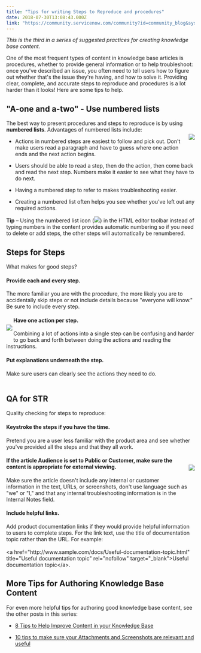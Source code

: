 ```yaml
---
title: "Tips for writing Steps to Reproduce and procedures"
date: 2018-07-30T13:08:43.000Z
link: "https://community.servicenow.com/community?id=community_blog&sys_id=cdf6d762dbaf97441cd8a345ca961932"
---
```

<p><span class="ng-scope"><em>This is the third in a series of suggested practices for creating knowledge base content. </em></span></p>
<p>One of the most frequent types of content in knowledge base articles is procedures, whether to provide general information or to help troubleshoot: once you&#39;ve described an issue, you often need to tell users how to figure out whether that&#39;s the issue they&#39;re having, and how to solve it. Providing clear, complete, and accurate steps to reproduce and procedures is a lot harder than it looks! Here are some tips to help.</p>
<h2>&#34;A-one and a-two&#34; - Use numbered lists</h2>
<p>The best way to present procedures and steps to reproduce is by using <strong>numbered lists</strong>. Advantages of numbered lists include:<img style="max-width: 100%; max-height: 480px;" src="ca1ba7eadb27d7441cd8a345ca9619bc.iix" align="right" vspace="20" /></p>
<ul><li>
<p>Actions in numbered steps are easiest to follow and pick out. Don&#39;t make users read a paragraph and have to guess where one action ends and the next action begins.</p>
</li><li>
<p>Users should be able to read a step, then do the action, then come back and read the next step. Numbers make it easier to see what they have to do next.</p>
</li><li>
<p>Having a numbered step to refer to makes troubleshooting easier.</p>
</li><li>
<p>Creating a numbered list often helps you see whether you&#39;ve left out any required actions.</p>
</li></ul>
<p><strong>Tip</strong> – Using the numbered list icon (<img style="max-width: 100%; max-height: 480px;" src="923780f6db6fd7441cd8a345ca961943.iix" />) in the HTML editor toolbar instead of typing numbers in the content provides automatic numbering so if you need to delete or add steps, the other steps will automatically be renumbered.</p>
<h2>Steps for Steps</h2>
<p>What makes for good steps?</p>
<h4>Provide each and every step.</h4>
<p>The more familiar you are with the procedure, the more likely you are to accidentally skip steps or not include details because &#34;everyone will know.&#34; Be sure to include every step.</p>
<h4><img style="max-width: 100%; max-height: 480px;" src="4421f7a2dbe7d7441cd8a345ca961987.iix" align="left" vspace="20" />Have one action per step.</h4>
<p>Combining a lot of actions into a single step can be confusing and harder to go back and forth between doing the actions and reading the instructions.</p>
<h4>Put explanations underneath the step.</h4>
<p>Make sure users can clearly see the actions they need to do.<br /><br /></p>
<h2>QA for STR</h2>
<p>Quality checking for steps to reproduce:</p>
<h4>Keystroke the steps if you have the time.</h4>
<p>Pretend you are a user less familiar with the product area and see whether you&#39;ve provided all the steps and that they all work.</p>
<h4><img style="max-width: 100%; max-height: 480px;" src="06573b6edb2bd7441cd8a345ca961961.iix" align="right" vspace="20" />If the article Audience is set to Public or Customer, make sure the content is appropriate for external viewing.</h4>
<p>Make sure the article doesn&#39;t include any internal or customer information in the text, URLs, or screenshots, don&#39;t use language such as &#34;we&#34; or &#34;I,&#34; and that any internal troubleshooting information is in the Internal Notes field.</p>
<h4>Include helpful links.</h4>
<p>Add product documentation links if they would provide helpful information to users to complete steps. For the link text, use the title of documentation topic rather than the URL. For example:<br /><br />&lt;a href&#61;&#34;http://www.sample.com/docs/Useful-documentation-topic.html&#34; title&#61;&#34;Useful documentation topic&#34; rel&#61;&#34;nofollow&#34; target&#61;&#34;_blank&#34;&gt;Useful documentation topic&lt;/a&gt;.</p>
<h2>More Tips for Authoring Knowledge Base Content</h2>
<p>For even more helpful tips for authoring good knowledge base content, see the other posts in this series:</p>
<ul><li>
<p><a href="http://bit.ly/ImproveKBcontent1" target="_blank" rel="nofollow">8 Tips to Help Improve Content in your Knowledge Base</a></p>
</li><li>
<p><a href="http://bit.ly/ImproveKBcontent2" target="_blank" rel="nofollow">10 tips to make sure your Attachments and Screenshots are relevant and useful </a></p>
</li></ul>